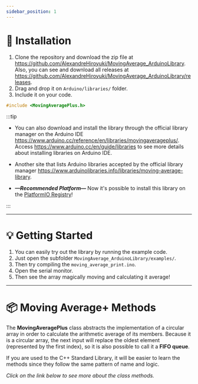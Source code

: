 ```yaml
---
sidebar_position: 1
---
```


# 💾 Installation

1. Clone the repository and download the zip file at https://github.com/AlexandreHiroyuki/MovingAverage_ArduinoLibrary.
   Also, you can see and download all releases at https://github.com/AlexandreHiroyuki/MovingAverage_ArduinoLibrary/releases.
2. Drag and drop it on `Arduino/libraries/` folder.
3. Include it on your code.

```cpp
#include <MovingAveragePlus.h>
```

:::tip

- You can also download and install the library through the official library manager on the Arduino IDE https://www.arduino.cc/reference/en/libraries/movingaverageplus/.
  Access https://www.arduino.cc/en/guide/libraries to see more details about installing libraries on Arduino IDE.

- Another site that lists Arduino libraries accepted by the official library manager https://www.arduinolibraries.info/libraries/moving-average-library.

- **_—Recommended Platform—_** Now it's possible to install this library on the [PlatformIO Registry](https://registry.platformio.org/libraries/alexandrehiroyuki/MovingAveragePlus)!

:::

---

# 💡 Getting Started

1. You can easily try out the library by running the example code.
2. Just open the subfolder `MovingAverage_ArduinoLibrary/examples/`.
3. Then try compiling the `moving_average_print.ino`.
4. Open the serial monitor.
5. Then see the array magically moving and calculating it average!

---

# 📦 Moving Average+ Methods

The **MovingAveragePlus** class abstracts the implementation of a circular array in order to calculate the arithmetic average of its members.
Because it is a circular array, the next input will replace the oldest element (represented by the first index), so it is also possible to call it a **FIFO queue**.

If you are used to the C++ Standard Library, it will be easier to learn the methods since they follow the same pattern of name and logic.

_Click on the link below to see more about the class methods._
